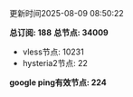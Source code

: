 更新时间2025-08-09 08:50:22

**总订阅: 188**
**总节点: 34009**
- vless节点: 10231
- hysteria2节点: 22

**google ping有效节点: 224**
